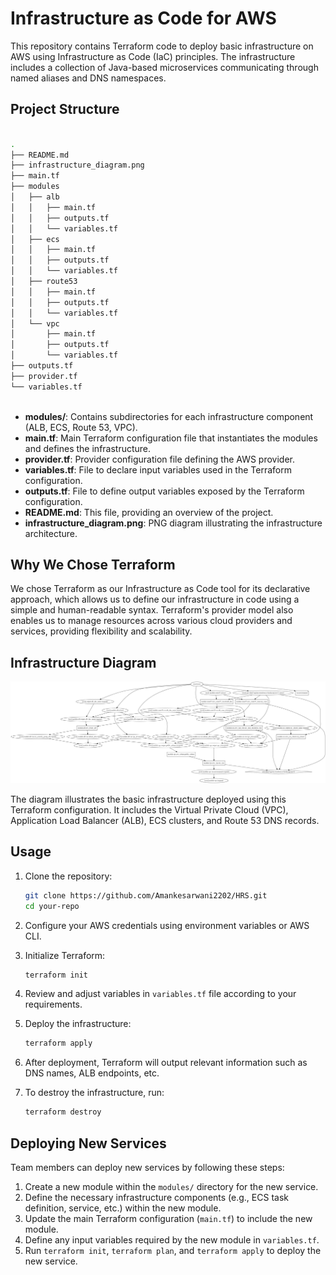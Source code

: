 # Infrastructure as Code for AWS

This repository contains Terraform code to deploy basic infrastructure on AWS using Infrastructure as Code (IaC) principles. The infrastructure includes a collection of Java-based microservices communicating through named aliases and DNS namespaces.

## Project Structure

 ```bash

.
├── README.md
├── infrastructure_diagram.png
├── main.tf
├── modules
│   ├── alb
│   │   ├── main.tf
│   │   ├── outputs.tf
│   │   └── variables.tf
│   ├── ecs
│   │   ├── main.tf
│   │   ├── outputs.tf
│   │   └── variables.tf
│   ├── route53
│   │   ├── main.tf
│   │   ├── outputs.tf
│   │   └── variables.tf
│   └── vpc
│       ├── main.tf
│       ├── outputs.tf
│       └── variables.tf
├── outputs.tf
├── provider.tf
└── variables.tf
    
  ```


- **modules/**: Contains subdirectories for each infrastructure component (ALB, ECS, Route 53, VPC).
- **main.tf**: Main Terraform configuration file that instantiates the modules and defines the infrastructure.
- **provider.tf**: Provider configuration file defining the AWS provider.
- **variables.tf**: File to declare input variables used in the Terraform configuration.
- **outputs.tf**: File to define output variables exposed by the Terraform configuration.
- **README.md**: This file, providing an overview of the project.
- **infrastructure_diagram.png**: PNG diagram illustrating the infrastructure architecture.

## Why We Chose Terraform

We chose Terraform as our Infrastructure as Code tool for its declarative approach, which allows us to define our infrastructure in code using a simple and human-readable syntax. Terraform's provider model also enables us to manage resources across various cloud providers and services, providing flexibility and scalability.

## Infrastructure Diagram

![Infrastructure Diagram](infrastructure_diagram.png)

The diagram illustrates the basic infrastructure deployed using this Terraform configuration. It includes the Virtual Private Cloud (VPC), Application Load Balancer (ALB), ECS clusters, and Route 53 DNS records.

## Usage

1. Clone the repository:

    ```bash
    git clone https://github.com/Amankesarwani2202/HRS.git
    cd your-repo
    ```

2. Configure your AWS credentials using environment variables or AWS CLI.

3. Initialize Terraform:

    ```bash
    terraform init
    ```

4. Review and adjust variables in `variables.tf` file according to your requirements.

5. Deploy the infrastructure:

    ```bash
    terraform apply
    ```

6. After deployment, Terraform will output relevant information such as DNS names, ALB endpoints, etc.

7. To destroy the infrastructure, run:

    ```bash
    terraform destroy
    ```

## Deploying New Services

Team members can deploy new services by following these steps:

1. Create a new module within the `modules/` directory for the new service.
2. Define the necessary infrastructure components (e.g., ECS task definition, service, etc.) within the new module.
3. Update the main Terraform configuration (`main.tf`) to include the new module.
4. Define any input variables required by the new module in `variables.tf`.
5. Run `terraform init`, `terraform plan`, and `terraform apply` to deploy the new service.



